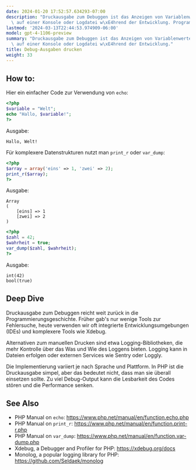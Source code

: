 ```yaml
---
date: 2024-01-20 17:52:57.634293-07:00
description: "Druckausgabe zum Debuggen ist das Anzeigen von Variablenwerten und Programmstatus\
  \ auf einer Konsole oder Logdatei w\xE4hrend der Entwicklung. Programmierer\u2026"
lastmod: '2024-03-13T22:44:53.974909-06:00'
model: gpt-4-1106-preview
summary: "Druckausgabe zum Debuggen ist das Anzeigen von Variablenwerten und Programmstatus\
  \ auf einer Konsole oder Logdatei w\xE4hrend der Entwicklung."
title: Debug-Ausgaben drucken
weight: 33
---
```


## How to:
Hier ein einfacher Code zur Verwendung von `echo`:

```PHP
<?php
$variable = "Welt";
echo "Hallo, $variable!";
?>
```
Ausgabe: 
```
Hallo, Welt!
```

Für komplexere Datenstrukturen nutzt man `print_r` oder `var_dump`:

```PHP
<?php
$array = array('eins' => 1, 'zwei' => 2);
print_r($array);
?>
```
Ausgabe:
```
Array
(
    [eins] => 1
    [zwei] => 2
)
```

```PHP
<?php
$zahl = 42;
$wahrheit = true;
var_dump($zahl, $wahrheit);
?>
```
Ausgabe:
```
int(42) 
bool(true)
```

## Deep Dive
Druckausgabe zum Debuggen reicht weit zurück in die Programmierungsgeschichte. Früher gab's nur wenige Tools zur Fehlersuche, heute verwenden wir oft integrierte Entwicklungsumgebungen (IDEs) und komplexere Tools wie Xdebug.

Alternativen zum manuellen Drucken sind etwa Logging-Bibliotheken, die mehr Kontrolle über das Was und Wie des Loggens bieten. Logging kann in Dateien erfolgen oder externen Services wie Sentry oder Loggly.

Die Implementierung variiert je nach Sprache und Plattform. In PHP ist die Druckausgabe simpel, aber das bedeutet nicht, dass man sie überall einsetzen sollte. Zu viel Debug-Output kann die Lesbarkeit des Codes stören und die Performance senken.

## See Also
- PHP Manual on `echo`: https://www.php.net/manual/en/function.echo.php
- PHP Manual on `print_r`: https://www.php.net/manual/en/function.print-r.php
- PHP Manual on `var_dump`: https://www.php.net/manual/en/function.var-dump.php
- Xdebug, a Debugger and Profiler for PHP: https://xdebug.org/docs
- Monolog, a popular logging library for PHP: https://github.com/Seldaek/monolog
